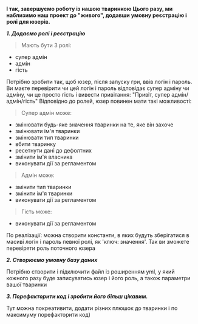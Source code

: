 **І так, завершуємо роботу із нашою тваринкою
Цього разу, ми наблизимо наш проект до "живого", додавши умовну реєстрацію і ролі для юзерів.**

***1. Додаємо ролі і реєстрацію***
> Мають бути 3 ролі:
 - супер адмін
 - адмін
 - гість
 
Потрібно зробити так, щоб юзер, після запуску гри, ввів логін і пароль. Ви маєте перевірити чи цей логін і пароль відповідає супер адміну чи адміну, чи це просто гість і вивести привітання: "Привіт, супер адмін/адмін/гість"
Відповідно до ролей, юзер повинен мати такі можливості:
> Супер адмін може:
  - змінювати будь-яке значення тваринки на те, яке він захоче
  - змінювати ім'я тваринки
  - змінювати тип тваринки
  - вбити тваринку
  - ресетнути дані до дефолтних
  - змінити ім'я власника
  - виконувати дії за регламентом
> Адмін може:
  - змінити тип тваринки
  - змінити ім'я тваринки
  - виконувати дії за регламентом
> Гість може:
  - виконувати дії за регламентом 
  
По реалізації: можна створити константи, в яких будуть зберігатися в масиві логін і пароль певної ролі, як 'ключ: значення'. Так ви зможете перевіряти роль поточного юзера

***2. Створюємо умовну базу даних***

Потрібно створити і підключити файл із роширенням yml, у який кожного разу буде записуватись юзер і його роль, а  також параметри вашої тваринки

***3. Порефакторити код і зробити його більш цікавим.***

Тут можна покреативити, додати різних плюшок до тваринки і по максимуму порефакторити код)